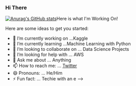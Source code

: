 ### Hi There

[![Anurag's GitHub stats](https://github-readme-stats.vercel.app/api?username=kybze)](https://github.com/anuraghazra/github-readme-stats)Here is what I'm Working On!

Here are some ideas to get you started:

- 🔭 I’m currently working on ...Kaggle
- 🌱 I’m currently learning ...Machine Learning with Python
- 👯 I’m looking to collaborate on ... Data Science Projects
- 🤔 I’m looking for help with ... AWS
- 💬 Ask me about ... Anything
- 📫 How to reach me: ... [Twitter](https://kibenock)
- 😄 Pronouns: ... He/Him
- ⚡ Fun fact: ... Techie with an e
-->

